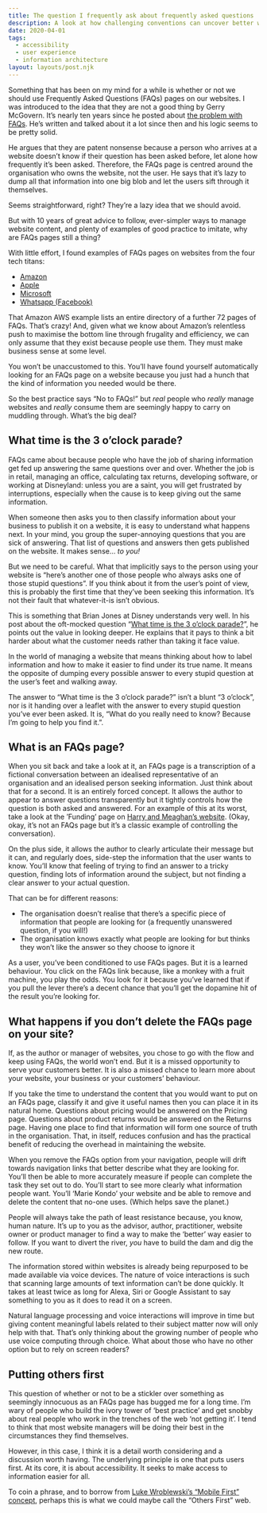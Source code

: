 ```yaml
---
title: The question I frequently ask about frequently asked questions
description: A look at how challenging conventions can uncover better ways to make information easier to find on websites, and play a part in saving resources.
date: 2020-04-01
tags:
  - accessibility
  - user experience
  - information architecture
layout: layouts/post.njk
---
```


Something that has been on my mind for a while is whether or not we should use Frequently Asked Questions (FAQs) pages on our websites. I was introduced to the idea that they are not a good thing by Gerry McGovern. It’s nearly ten years since he posted about [the problem with FAQs](https://gerrymcgovern.com/the-problems-with-faqs/). He’s written and talked about it a lot since then and his logic seems to be pretty solid.

He argues that they are patent nonsense because a person who arrives at a website doesn’t know if their question has been asked before, let alone how frequently it’s been asked. Therefore, the FAQs page is centred around the organisation who owns the website, not the user. He says that it’s lazy to dump all that information into one big blob and let the users sift through it themselves.

Seems straightforward, right? They’re a lazy idea that we should avoid.

But with 10 years of great advice to follow, ever-simpler ways to manage website content, and plenty of examples of good practice to imitate, why are FAQs pages still a thing?

With little effort, I found examples of FAQs pages on websites from the four tech titans:

- [Amazon](https://aws.amazon.com/faqs/)
- [Apple](https://www.apple.com/in/support/products/faqs.html)
- [Microsoft](https://www.microsoft.com/en-gb/software-download/faq)
- [Whatsapp (Facebook)](https://faq.whatsapp.com/)

That Amazon AWS example lists an entire directory of a further 72 pages of FAQs. That’s crazy! And, given what we know about Amazon’s relentless push to maximise the bottom line through frugality and efficiency, we can only assume that they exist because people use them. They must make business sense at some level.

You won’t be unaccustomed to this. You’ll have found yourself automatically looking for an FAQs page on a website because you just had a hunch that the kind of information you needed would be there.

So the best practice says “No to FAQs!” but _real_ people who _really_ manage websites and _really_ consume them are seemingly happy to carry on muddling through. What’s the big deal?

## What time is the 3 o’clock parade?
FAQs came about because people who have the job of sharing information get fed up answering the same questions over and over. Whether the job is in retail, managing an office, calculating tax returns, developing software, or working at Disneyland: unless you are a saint, you will get frustrated by interruptions, especially when the cause is to keep giving out the same information.

When someone then asks you to then classify information about your business to publish it on a website, it is easy to understand what happens next. In your mind, you group the super-annoying questions that you are sick of answering. That list of questions and answers then gets published on the website. It makes sense... _to you!_

But we need to be careful. What that implicitly says to the person using your website is “here’s another one of those people who always asks one of those stupid questions”. If you think about it from the user’s point of view, this is probably the first time that they’ve been seeking this information. It’s not their fault that whatever-it-is isn’t obvious.

This is something that Brian Jones at Disney understands very well. In his post about the oft-mocked question “[What time is the 3 o’clock parade?](https://www.disneyinstitute.com/blog/how-would-you-respond-if-asked-what-time-is-the-3-oclock-parade/)”, he points out the value in looking deeper. He explains that it pays to think a bit harder about what the customer needs rather than taking it face value.

In the world of managing a website that means thinking about how to label information and how to make it easier to find under its true name. It means the opposite of dumping every possible answer to every stupid question at the user’s feet and walking away.

The answer to “What time is the 3 o’clock parade?” isn’t a blunt “3 o’clock”, nor is it handing over a leaflet with the answer to every stupid question you’ve ever been asked. It is, “What do you really need to know? Because I’m going to help you find it.”.

## What is an FAQs page?
When you sit back and take a look at it, an FAQs page is a transcription of a fictional conversation between an idealised representative of an organisation and an idealised person seeking information. Just think about that for a second. It is an entirely forced concept. It allows the author to appear to answer questions transparently but it tightly controls how the question is both asked and answered. For an example of this at its worst, take a look at the ’Funding’ page on [Harry and Meaghan’s website](https://sussexroyal.com/funding/). (Okay, okay, it’s not an FAQs page but it’s a classic example of controlling the conversation).

On the plus side, it allows the author to clearly articulate their message but it can, and regularly does, side-step the information that the user wants to know. You’ll know that feeling of trying to find an answer to a tricky question, finding lots of information around the subject, but not finding a clear answer to your actual question.

That can be for different reasons:
- The organisation doesn’t realise that there’s a specific piece of information that people are looking for (a frequently unanswered question, if you will!)
- The organisation knows exactly what people are looking for but thinks they won’t like the answer so they choose to ignore it
    
As a user, you’ve been conditioned to use FAQs pages. But it is a learned behaviour. You click on the FAQs link because, like a monkey with a fruit machine, you play the odds. You look for it because you’ve learned that if you pull the lever there’s a decent chance that you’ll get the dopamine hit of the result you’re looking for.

## What happens if you don’t delete the FAQs page on your site?
If, as the author or manager of websites, you chose to go with the flow and keep using FAQs, the world won’t end. But it is a missed opportunity to serve your customers better. It is also a missed chance to learn more about your website, your business or your customers’ behaviour.

If you take the time to understand the content that you would want to put on an FAQs page, classify it and give it useful names then you can place it in its natural home. Questions about pricing would be answered on the Pricing page. Questions about product returns would be answered on the Returns page. Having one place to find that information will form one source of truth in the organisation. That, in itself, reduces confusion and has the practical benefit of reducing the overhead in maintaining the website.

When you remove the FAQs option from your navigation, people will drift towards navigation links that better describe what they are looking for. You’ll then be able to more accurately measure if people can complete the task they set out to do. You’ll start to see more clearly what information people want. You’ll ‘Marie Kondo’ your website and be able to remove and delete the content that no-one uses. (Which helps save the planet.)

People will always take the path of least resistance because, you know, human nature. It’s up to you as the advisor, author, practitioner, website owner or product manager to find a way to make the ‘better’ way easier to follow. If you want to divert the river, _you_ have to build the dam and dig the new route.

The information stored within websites is already being repurposed to be made available via voice devices. The nature of voice interactions is such that scanning large amounts of text information can’t be done quickly. It takes at least twice as long for Alexa, Siri or Google Assistant to say something to you as it does to read it on a screen.

Natural language processing and voice interactions will improve in time but giving content meaningful labels related to their subject matter now will only help with that. That’s only thinking about the growing number of people who use voice computing through choice. What about those who have no other option but to rely on screen readers?

## Putting others first
This question of whether or not to be a stickler over something as seemingly innocuous as an FAQs page has bugged me for a long time. I’m wary of people who build the ivory tower of ‘best practice’ and get snobby about real people who work in the trenches of the web ‘not getting it’. I tend to think that most website managers will be doing their best in the circumstances they find themselves.

However, in this case, I think it is a detail worth considering and a discussion worth having. The underlying principle is one that puts users first. At its core, it is about accessibility. It seeks to make access to information easier for all.

To coin a phrase, and to borrow from [Luke Wroblewski’s “Mobile First” concept](https://abookapart.com/products/mobile-first), perhaps this is what we could maybe call the “Others First” web.

[comment]: <> (So that’s the theory. Here’s a process to help you classify your FAQs content and find a home for it called [Practical steps on how to avoid having an FAQs page on your site].)

